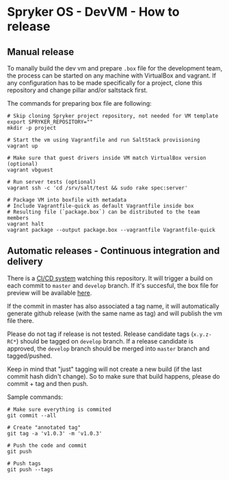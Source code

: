 # Spryker OS - DevVM - How to release

## Manual release
To manally build the dev vm and prepare `.box` file for the development team,
the process can be started on any machine with VirtualBox and vagrant. If any
configuration has to be made specifically for a project, clone this repository
and change pillar and/or saltstack first.

The commands for preparing box file are following:
```
# Skip cloning Spryker project repository, not needed for VM template
export SPRYKER_REPOSITORY=""
mkdir -p project

# Start the vm using Vagrantfile and run SaltStack provisioning
vagrant up

# Make sure that guest drivers inside VM match VirtualBox version (optional)
vagrant vbguest

# Run server tests (optional)
vagrant ssh -c 'cd /srv/salt/test && sudo rake spec:server'

# Package VM into boxfile with metadata
# Include Vagrantfile-quick as default Vagrantfile inside box
# Resulting file (`package.box`) can be distributed to the team members
vagrant halt
vagrant package --output package.box --vagrantfile Vagrantfile-quick
```

## Automatic releases - Continuous integration and delivery
There is a [CI/CD system](https://jenkins.korekontrol.net/) watching this repository.
It will trigger a build on each commit to `master` and `develop` branch. If it's succesful, the
box file for preview will be available [here](https://jenkins.korekontrol.net/get/spryker/).

If the commit in master has also associated a tag name, it will automatically generate
github release (with the same name as tag) and will publish the vm file there.

Please do not tag if release is not tested. Release candidate tags (`x.y.z-RC*`) should be
tagged on `develop` branch. If a release candidate is approved, the `develop` branch should
be merged into `master` branch and tagged/pushed.

Keep in mind that "just" tagging will not create a new build (if the last commit hash
didn't change). So to make sure that build happens, please do commit + tag and then push.

Sample commands:
```
# Make sure everything is commited
git commit --all

# Create "annotated tag"
git tag -a 'v1.0.3' -m 'v1.0.3'

# Push the code and commit
git push

# Push tags
git push --tags
```
